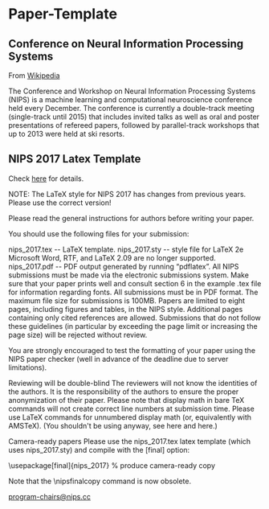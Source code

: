 # Paper-Template
## Conference on Neural Information Processing Systems

From [Wikipedia](https://en.wikipedia.org/wiki/Conference_on_Neural_Information_Processing_Systems)

The Conference and Workshop on Neural Information Processing Systems (NIPS) is a machine learning and computational neuroscience conference held every December. The conference is currently a double-track meeting (single-track until 2015) that includes invited talks as well as oral and poster presentations of refereed papers, followed by parallel-track workshops that up to 2013 were held at ski resorts.
## NIPS 2017 Latex Template
Check [here](https://nips.cc/Conferences/2017/PaperInformation/StyleFiles) for details.

NOTE: The LaTeX style for NIPS 2017 has changes from previous years. Please use the correct version!

Please read the general instructions for authors before writing your paper.

You should use the following files for your submission:

nips_2017.tex -- LaTeX template.
nips_2017.sty -- style file for LaTeX 2e Microsoft Word, RTF, and LaTeX 2.09 are no longer supported.
nips_2017.pdf -- PDF output generated by running “pdflatex”.
All NIPS submissions must be made via the electronic submissions system. Make sure that your paper prints well and consult section 6 in the example .tex file for information regarding fonts. All submissions must be in PDF format. The maximum file size for submissions is 100MB. Papers are limited to eight pages, including figures and tables, in the NIPS style. Additional pages containing only cited references are allowed. Submissions that do not follow these guidelines (in particular by exceeding the page limit or increasing the page size) will be rejected without review.

You are strongly encouraged to test the formatting of your paper using the NIPS paper checker (well in advance of the deadline due to server limitations).

Reviewing will be double-blind
The reviewers will not know the identities of the authors. It is the responsibility of the authors to ensure the proper anonymization of their paper. Please note that display math in bare TeX commands will not create correct line numbers at submission time. Please use LaTeX commands for unnumbered display math (or, equivalently with AMSTeX). (You shouldn't be using anyway, see here and here.)

Camera-ready papers
Please use the nips_2017.tex latex template (which uses nips_2017.sty) and compile with the [final] option:

\usepackage[final]{nips_2017} % produce camera-ready copy

Note that the \nipsfinalcopy command is now obsolete.

program-chairs@nips.cc

